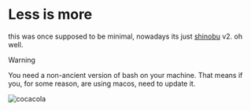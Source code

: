 # Less is more

this was once supposed to be minimal, nowadays its just [shinobu](https://github.com/mluna-again/shinobu) v2. oh well.

> [!WARNING]
> You need a non-ancient version of bash on your machine. That means if you, for some reason, are using macos, need to update it.

![cocacola](https://github.com/user-attachments/assets/51770d10-bbc8-48bb-bdc6-489897680908)

